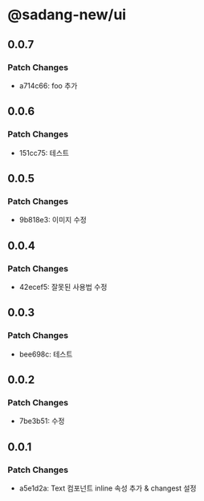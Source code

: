 # @sadang-new/ui

## 0.0.7

### Patch Changes

- a714c66: foo 추가

## 0.0.6

### Patch Changes

- 151cc75: 테스트

## 0.0.5

### Patch Changes

- 9b818e3: 이미지 수정

## 0.0.4

### Patch Changes

- 42ecef5: 잘못된 사용법 수정

## 0.0.3

### Patch Changes

- bee698c: 테스트

## 0.0.2

### Patch Changes

- 7be3b51: 수정

## 0.0.1

### Patch Changes

- a5e1d2a: Text 컴포넌트 inline 속성 추가 & changest 설정
